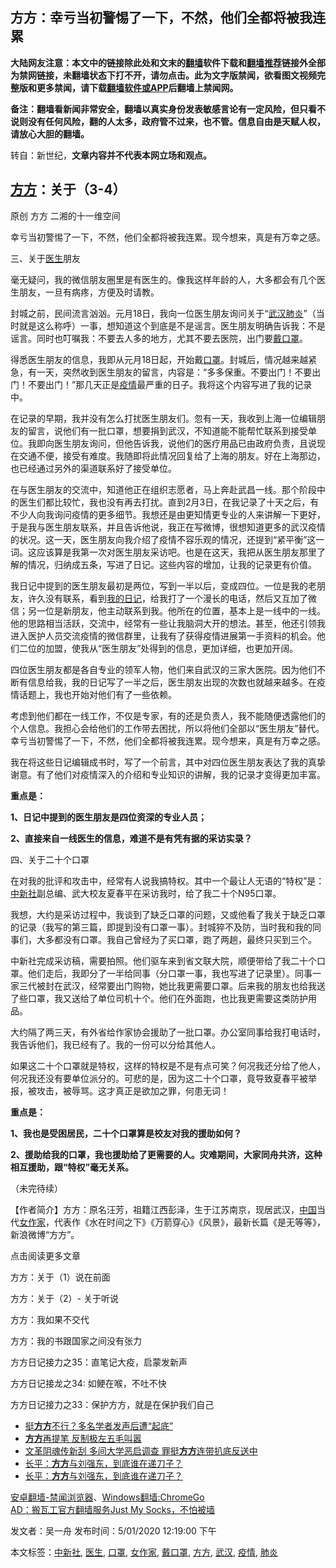  <h2>方方&#65306;幸亏当初警惕了一下&#65292;不然&#65292;他们全都将被我连累</h2> <p class="notice"><b>大陆网友注意：本文中的链接除此处和文末的<a href="https://github.com/bannedbook/fanqiang" >翻墙</a>软件下载和<a href="https://github.com/killgcd/justmysocks/blob/master/README.md">翻墙推荐</a>链接外全部为禁网链接，未翻墙状态下打不开，请勿点击。此为文字版禁闻，欲看图文视频完整版和更多禁闻，请下载<a href="https://github.com/bannedbook/fanqiang">翻墙软件或APP</a>后翻墙上禁闻网。</p><p>备注：翻墙看新闻非常安全，翻墙以真实身份发表敏感言论有一定风险，但只看不说则没有任何风险，翻的人太多，政府管不过来，也不管。信息自由是天赋人权，请放心大胆的翻墙。</b></p>  <div class="entry"> <p>转自：新世纪，<strong>文章内容并不代表本网立场和观点。</strong></p> <h2> <a href="https://www.bannedbook.org/bnews/tag/%E6%96%B9%E6%96%B9/" class="st_tag internal_tag" rel="tag" title="标签 方方 下的日志">方方</a>&#65306;关于&#65288;3-4&#65289;</h2> <p> 原创&nbsp;方方&nbsp;二湘的十一维空间</p> <p> <!--img-->幸亏当初警惕了一下&#65292;不然&#65292;他们全都将被我连累&#12290;现今想来&#65292;真是有万幸之感&#12290;</p> <p>三&#12289;关于<a href="https://www.bannedbook.org/bnews/tag/%e5%8c%bb%e7%94%9f/" class="st_tag internal_tag" rel="tag" title="标签 医生 下的日志">医生</a>朋友</p> <p>毫无疑问&#65292;我的微信朋友圈里是有医生的&#12290;像我这样年龄的人&#65292;大多都会有几个医生朋友&#65292;一旦有病疼&#65292;方便及时请教&#12290;</p> <p>封城之前&#65292;民间流言汹汹&#12290;元月18日&#65292;我向一位医生朋友询问关于&#8220;<a href="https://www.bannedbook.org/bnews/tag/%e6%ad%a6%e6%b1%89/" class="st_tag internal_tag" rel="tag" title="标签 武汉 下的日志">武汉</a><a href="https://www.bannedbook.org/bnews/tag/%e8%82%ba%e7%82%8e/" class="st_tag internal_tag" rel="tag" title="标签 肺炎 下的日志">肺炎</a>&#8221;&#65288;当时就是这么称呼&#65289;一事&#65292;想知道这个到底是不是谣言&#12290;医生朋友明确告诉我&#65306;不是谣言&#12290;同时也叮嘱我&#65306;不要去人多的地方&#65292;尤其不要去医院&#65292;出门要<a href="https://www.bannedbook.org/bnews/tag/%E6%88%B4%E5%8F%A3%E7%BD%A9/" class="st_tag internal_tag" rel="tag" title="标签 戴口罩 下的日志">戴口罩</a>&#12290;</p> <p>得悉医生朋友的信息&#65292;我即从元月18日起&#65292;开始戴<a href="https://www.bannedbook.org/bnews/tag/%E5%8F%A3%E7%BD%A9/" class="st_tag internal_tag" rel="tag" title="标签 口罩 下的日志">口罩</a>&#12290;封城后&#65292;情况越来越紧急&#65292;有一天&#65292;突然收到医生朋友的留言&#65292;内容是&#65306;&#8220;多多保重&#12290;不要出门&#65281;不要出门&#65281;不要出门&#65281;&#8221;那几天正是<a href="https://www.bannedbook.org/bnews/tag/%E7%96%AB%E6%83%85/" class="st_tag internal_tag" rel="tag" title="标签 疫情 下的日志">疫情</a>最严重的日子&#12290;我将这个内容写进了我的记录中&#12290;</p> <p>在记录的早期&#65292;我并没有怎么打扰医生朋友们&#12290;忽有一天&#65292;我收到上海一位编辑朋友的留言&#65292;说他们有一批口罩&#65292;想要捐到武汉&#65292;不知道能不能帮忙联系到接受单位&#12290;我即向医生朋友询问&#65292;但他告诉我&#65292;说他们的医疗用品已由政府负责&#65292;且说现在交通不便&#65292;接受有难度&#12290;我随即将此情况回复给了上海的朋友&#12290;好在上海那边&#65292;也已经通过另外的渠道联系好了接受单位&#12290;</p> <p>在与医生朋友的交流中&#65292;知道他正在组织志愿者&#65292;马上奔赴武昌一线&#12290;那个阶段中的医生们都比较忙&#65292;我也没有再去打扰&#12290;直到2月3日&#65292;在我记录了十天之后&#65292;有不少人向我询问疫情的更多细节&#12290;我想还是由更知情更专业的人来讲解一下更好&#65292;于是我与医生朋友联系&#65292;并且告诉他说&#65292;我正在写微博&#65292;很想知道更多的武汉疫情的状况&#12290;这一天&#65292;医生朋友向我介绍了疫情不容乐观的情况&#65292;还提到&#8220;紧平衡&#8221;这一词&#12290;这应该算是我第一次对医生朋友采访吧&#12290;也是在这天&#65292;我把从医生朋友那里了解的情况&#65292;归纳成五条&#65292;写进了日记&#12290;这些内容的增加&#65292;让我的记录更有价值&#12290;</p>  <p>我日记中提到的医生朋友最初是两位&#65292;写到一半以后&#65292;变成四位&#12290;一位是我的老朋友&#65292;许久没有联系&#65292;看到<span class='wp_keywordlink'><a href="https://www.bannedbook.org/forum2/topic1096.html" title="刘宾雁： 我的日记 (湖南人民出版社 1986)" target="_blank">我的日记</a></span>&#65292;给我打了一个漫长的电话&#65292;然后又互加了微信&#65307;另一位是新朋友&#65292;他主动联系到我&#12290;他所在的位置&#65292;基本上是一线中的一线&#12290;他的思路相当活跃&#65292;交流中&#65292;经常有一些让我脑洞大开的想法&#12290;甚至&#65292;他还引领我进入医护人员交流疫情的微信群里&#65292;让我有了获得疫情进展第一手资料的机会&#12290;他们二位的加盟&#65292;使我从&#8220;医生朋友&#8221;处得到的信息&#65292;更加详细&#65292;也更加开阔&#12290;</p> <p>四位医生朋友都是各自专业的领军人物&#65292;他们来自武汉的三家大医院&#12290;因为他们不断有信息给我&#65292;我的日记写了一半之后&#65292;医生朋友出现的次数也就越来越多&#12290;在疫情话题上&#65292;我也开始对他们有了一些依赖&#12290;</p> <p>考虑到他们都在一线工作&#65292;不仅是专家&#65292;有的还是负责人&#65292;我不能随便透露他们的个人信息&#12290;我担心会给他们的工作带去困扰&#65292;所以将他们全部以&#8220;医生朋友&#8221;替代&#12290;幸亏当初警惕了一下&#65292;不然&#65292;他们全都将被我连累&#12290;现今想来&#65292;真是有万幸之感&#12290;</p> <p>我在将这些日记编辑成书时&#65292;写了一个前言&#65292;其中对四位医生朋友表达了我的真挚谢意&#12290;有了他们对疫情深入的介绍和专业知识的讲解&#65292;我的记录才变得更加丰富&#12290;</p> <p><strong>重点是&#65306;</strong></p> <p><strong>1&#12289;日记中提到的医生朋友是四位资深的专业人员&#65307;</p> <p>2&#12289;直接来自一线医生的信息&#65292;难道不是有凭有据的采访实录&#65311;</strong></p> <p> 四&#12289;关于二十个口罩</p> <p> 在对我的批评和攻击中&#65292;经常有人说我搞特权&#12290;其中一个最让人无语的&#8220;特权&#8221;是&#65306;<a href="https://www.bannedbook.org/bnews/tag/%E4%B8%AD%E6%96%B0%E7%A4%BE/" class="st_tag internal_tag" rel="tag" title="标签 中新社 下的日志">中新社</a>副总编&#12289;武大校友夏春平在采访我时&#65292;给了我二十个N95口罩&#12290;</p>  <p>我想&#65292;大约是采访过程中&#65292;我谈到了缺乏口罩的问题&#65292;又或他看了我关于缺乏口罩的记录&#65288;我写的第三篇&#65292;即提到没有口罩一事&#65289;&#12290;封城猝不及防&#65292;当时我和我的同事们&#65292;大多都没有口罩&#12290;我自己曾经为了买口罩&#65292;跑了两趟&#65292;最终只买到三个&#12290;</p> <p>中新社完成采访稿&#65292;需要拍照&#12290;他们驱车来到省文联大院&#65292;顺便带给了我二十个口罩&#12290;他们走后&#65292;我即分了一半给同事&#65288;分口罩一事&#65292;我也写进了记录里&#65289;&#12290;同事一家三代被封在武汉&#65292;经常要出门购物&#65292;她比我更需要口罩&#12290;后来我的朋友也给我送了些口罩&#65292;我又送给了单位司机十个&#12290;他们在外面跑&#65292;也比我更需要这类防护用品&#12290;</p> <p>大约隔了两三天&#65292;有外省给作家协会援助了一批口罩&#12290;办公室同事给我打电话时&#65292;我告诉他们&#65292;我已经有了&#12290;我的一份可以分给其他人&#12290;</p> <p>如果这二十个口罩就是特权&#65292;这样的特权是不是有点可笑&#65311;何况我还分给了他人&#65292;何况我还没有要单位派分的&#12290;可悲的是&#65292;因为这二十个口罩&#65292;竟导致夏春平被举报&#65292;被攻击&#65292;被辱骂&#12290;这才真正是欲加之罪&#65292;何患无词&#65281;</p> <p><strong>重点是&#65306;</p> <p>1&#12289;我也是受困居民&#65292;二十个口罩算是校友对我的援助如何&#65311;</p> <p>2&#12289;援助给我的口罩&#65292;我也援助给了更需要的人&#12290;灾难期间&#65292;大家同舟共济&#65292;这种相互援助&#65292;跟&#8220;特权&#8221;毫无关系&#12290;</strong></p> <p>&#65288;未完待续&#65289;</p> <p>&#12304;作者简介&#12305;方方&#65306;原名汪芳&#65292;祖籍江西彭泽&#65292;生于江苏南京&#65292;现居武汉&#65292;<span class='wp_keywordlink_affiliate'><a href="https://www.bannedbook.org/" title="中国" target="_blank">中国</a></span>当代<a href="https://www.bannedbook.org/bnews/tag/%E5%A5%B3%E4%BD%9C%E5%AE%B6/" class="st_tag internal_tag" rel="tag" title="标签 女作家 下的日志">女作家</a>&#65292;代表作&#12298;水在时间之下&#12299;&#12298;万箭穿心&#12299;&#12298;风景&#12299;&#65292;最新长篇&#12298;是无等等&#12299;&#65292;新浪微博&#8220;方方&#8221;&#12290;</p>  <p> 点击阅读更多文章</p> <p>方方&#65306;关于&#65288;1&#65289;说在前面</p> <p>方方&#65306;关于&#65288;2&#65289;- 关于听说</p> <p>方方&#65306;我如果不交代</p> <p>方方&#65306;我的书跟国家之间没有张力</p> <p>方方日记接力之35&#65306;直笔记大疫&#65292;启蒙发新声</p> <p> 方方日记接龙之34: 如鲠在喉&#65292;不吐不快</p> <p>方方日记接力之33&#65306;保护方方&#65292;就是在保护我们自己</p> <p> <ul class='op-related-articles' title='相关阅读'> <li><a href='https://www.bannedbook.org/bnews/cbnews/20200501/1322054.html' target='_blank'>挺<b>方方</b>不行？多名学者发声后遭“起底”</a></li> <li><a href='https://www.bannedbook.org/bnews/cbnews/20200501/1322008.html' target='_blank'><b>方方</b>再提笔 反制极左五毛叫嚣</a></li> <li><a href='https://www.bannedbook.org/bnews/cbnews/20200501/1321918.html' target='_blank'>文革阴魂传新刮 多间大学恶启调查 罪挺<b>方方</b>连带扒底反送中</a></li> <li><a href='https://www.bannedbook.org/bnews/baitai/20200501/1321643.html' target='_blank'>长平&#65306;<b>方方</b>与刘强东&#65292;到底谁在递刀子&#65311;</a></li> <li><a href='https://www.bannedbook.org/bnews/ssgc/20200501/1321629.html' target='_blank'>长平：<b>方方</b>与刘强东，到底谁在递刀子？</a></li> </ul> <div class="texttj"> <a href="https://github.com/bannedbook/fanqiang/wiki/%E5%AE%89%E5%8D%93%E7%BF%BB%E5%A2%99-%E7%A6%81%E9%97%BB%E6%B5%8F%E8%A7%88%E5%99%A8" target="_blank">安卓翻墙-禁闻浏览器</a>、<a href="https://github.com/bannedbook/fanqiang/wiki/Chrome%E4%B8%80%E9%94%AE%E7%BF%BB%E5%A2%99%E5%8C%85" target="_blank">Windows翻墙:ChromeGo</a><br/> <a href="https://github.com/killgcd/justmysocks/blob/master/README.md" target="_blank">AD：搬瓦工官方翻墙服务Just My Socks，不怕被墙</a> </div><p>发文者&#65306;吴一舟  发布时间：5/01/2020 12:19:00 下午</p> <a name='sharetosocial'></a>           </div><!--END ENTRY--> <div class="postfooter"> <div>本文标签：<a href="https://www.bannedbook.org/bnews/tag/%E4%B8%AD%E6%96%B0%E7%A4%BE/" rel="tag">中新社</a>, <a href="https://www.bannedbook.org/bnews/tag/%e5%8c%bb%e7%94%9f/" rel="tag">医生</a>, <a href="https://www.bannedbook.org/bnews/tag/%E5%8F%A3%E7%BD%A9/" rel="tag">口罩</a>, <a href="https://www.bannedbook.org/bnews/tag/%E5%A5%B3%E4%BD%9C%E5%AE%B6/" rel="tag">女作家</a>, <a href="https://www.bannedbook.org/bnews/tag/%E6%88%B4%E5%8F%A3%E7%BD%A9/" rel="tag">戴口罩</a>, <a href="https://www.bannedbook.org/bnews/tag/%E6%96%B9%E6%96%B9/" rel="tag">方方</a>, <a href="https://www.bannedbook.org/bnews/tag/%e6%ad%a6%e6%b1%89/" rel="tag">武汉</a>, <a href="https://www.bannedbook.org/bnews/tag/%E7%96%AB%E6%83%85/" rel="tag">疫情</a>, <a href="https://www.bannedbook.org/bnews/tag/%e8%82%ba%e7%82%8e/" rel="tag">肺炎</a></div>  </div><!--END POSTFOOTER--> 